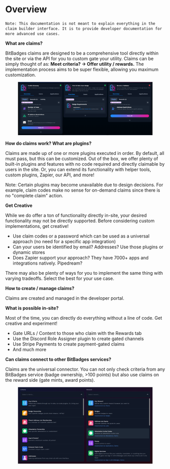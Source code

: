 # Overview

```
Note: This documentation is not meant to explain everything in the claim builder interface. It is to provide developer documentation for more advanced use cases.
```

**What are claims?**

BitBadges claims are designed to be a comprehensive tool directly within the site or via the API for you to custom gate your utility. Claims can be simply thought of as: **Meet criteria? -> Offer utility / rewards.** The implementation process aims to be super flexible, allowing you maximum customization.&#x20;

<figure><img src="../../.gitbook/assets/image.png" alt=""><figcaption></figcaption></figure>

**How do claims work? What are plugins?**

Claims are made up of one or more plugins executed in order. By default, all must pass, but this can be customized. Out of the box, we offer plenty of built-in plugins and features with no code required and directly claimable by users in the site. Or, you can extend its functionality with helper tools, custom plugins, Zapier, our API, and more!

Note: Certain plugins may become unavailable due to design decisions. For example, claim codes make no sense for on-demand claims since there is no "complete claim" action.

**Get Creative**

While we do offer a ton of functionality directly in-site, your desired functionality may not be directly supported. Before considering custom implementations, get creative!&#x20;

* Use claim codes or a password which can be used as a universal approach (no need for a specific app integration)
* Can your users be identified by email? Addresses? Use those plugins or dynamic stores
* Does Zapier support your approach? They have 7000+ apps and integrations natively. Pipedream?

There may also be plenty of ways for you to implement the same thing with varying tradeoffs. Select the best for your use case.

**How to create / manage claims?**

Claims are created and managed in the developer portal.

**What is possible in-site?**

Most of the time, you can directly do everything without a line of code. Get creative and experiment!

* Gate URLs / Content to those who claim with the Rewards tab
* Use the Discord Role Assigner plugin to create gated channels
* Use Stripe Payments to create payment-gated claims
* And much more

**Can claims connect to other BitBadges services?**

Claims are the universal connector. You can not only check criteria from any BitBadges service (badge ownership, >100 points) but also use claims on the reward side (gate mints, award points).

<figure><img src="../../.gitbook/assets/image (221).png" alt=""><figcaption></figcaption></figure>
